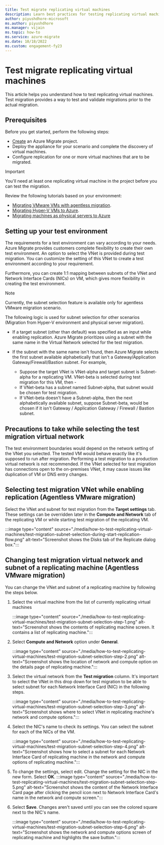 ```yaml
---
title: Test migrate replicating virtual machines
description: Learn best practices for testing replicating virtual machines
author: piyushdhore-microsoft 
ms.author: piyushdhore
ms.manager: vijain
ms.topic: how-to
ms.service: azure-migrate
ms.date: 10/18/2022
ms.custom: engagement-fy23
---
```



# Test migrate replicating virtual machines

This article helps you understand how to test replicating virtual machines. Test migration provides a way to test and validate migrations prior to the actual migration.  


##  Prerequisites

Before you get started, perform the following steps:

- [Create](create-manage-projects.md) an Azure Migrate project.
- Deploy the  appliance for your scenario and complete the discovery of virtual machines.
- Configure replication for one or more virtual machines that are to be migrated.

> [!IMPORTANT]
> You'll need at least one replicating virtual machine in the project before you can test the migration.

Review the following tutorials based on your environment:
- [Migrating VMware VMs with agentless migration](./tutorial-migrate-vmware.md).
- [Migrating Hyper-V VMs to Azure](./tutorial-migrate-hyper-v.md).
- [Migrating machines as physical servers to Azure](./tutorial-migrate-physical-virtual-machines.md)


## Setting up your test environment

The requirements for a test environment can vary according to your needs. Azure Migrate provides customers complete flexibility to create their own test environment. An option to select the VNet is provided  during test migration. You can customize the setting of this VNet to create a test environment according to your requirement. 

Furthermore, you can create 1:1 mapping between subnets of the VNet and Network Interface Cards (NICs) on VM, which gives more flexibility in creating the test environment.

> [!Note]
> Currently, the subnet selection feature is available only for agentless VMware migration scenario.

The following logic is used for subnet selection for other scenarios (Migration from Hyper-V environment and physical server migration).
 
- If a target subnet (other than default) was specified as an input while enabling replication. Azure Migrate prioritizes using a subnet with the same name in the Virtual Network selected for the test migration.

- If the subnet with the same name isn't found, then Azure Migrate selects the first subnet available alphabetically that isn't a Gateway/Application Gateway/Firewall/Bastion subnet. For example, 

    - Suppose the target VNet is VNet-alpha and target subnet is Subnet-alpha for a replicating VM. VNet-beta is selected during test migration for this VM, then -
    - If VNet-beta has a subnet named Subnet-alpha, that subnet would be chosen for test migration.
    - If VNet-beta doesn't have a Subnet-alpha, then the next alphabetically available subnet, suppose Subnet-beta, would be chosen if it isn't Gateway / Application Gateway / Firewall / Bastion subnet. 
    
## Precautions to take while selecting the test migration virtual network

The test environment boundaries would  depend on the network setting of the VNet you selected. The tested VM would behave exactly like it's supposed to run after migration. Performing a test migration to a production virtual network is not recommended. If the VNet selected for test migration has connections open to the on-premises VNet, it may cause issues like duplication of VM or DNS entry changes.


## Selecting test migration VNet while enabling replication (Agentless VMware migration)

 Select the VNet and subnet for test migration from the **Target settings** tab. These settings can be overridden later in the **Compute and Network** tab of the replicating VM or while starting test migration of the replicating VM.

:::image type="content" source="./media/how-to-test-replicating-virtual-machines/test-migration-subnet-selection-during-start-replication-flow.png" alt-text="Screenshot shows the Disks tab of the Replicate dialog box.":::

## Changing test migration virtual network and subnet of a replicating machine (Agentless VMware migration)

You can change the VNet and subnet of a replicating machine by following the steps below.

1. Select  the virtual machine from the list of currently replicating virtual machines

    :::image type="content" source="./media/how-to-test-replicating-virtual-machines/test-migration-subnet-selection-step-1.png" alt-text="Screenshot shows the contents of replicating machine screen. It contains a list of replicating machine.":::

2. Select **Compute and Network** option under **General**.

    :::image type="content" source="./media/how-to-test-replicating-virtual-machines/test-migration-subnet-selection-step-2.png" alt-text="Screenshot shows the location of network and compute option on the details page of replicating machine.":::

3. Select the virtual network from the **Test migration** column. It's important to select the VNet in this drop down for test migration to be able to select subnet for each Network Interface Card (NIC) in the following steps.

    :::image type="content" source="./media/how-to-test-replicating-virtual-machines/test-migration-subnet-selection-step-3.png" alt-text="Screenshot shows where to select VNet in replicating machine's network and compute options.":::

4. Select the NIC's name to check its settings. You can select the subnet for each of the NICs of the VM.

    :::image type="content" source="./media/how-to-test-replicating-virtual-machines/test-migration-subnet-selection-step-4.png" alt-text="Screenshot shows how to select a subnet for each Network Interface Card of replicating machine in the network and compute options of replicating machine.":::

5. To change the settings, select edit. Change the setting for the NIC in the new form. Select **OK**. 
    :::image type="content" source="./media/how-to-test-replicating-virtual-machines/test-migration-subnet-selection-step-5.png" alt-text="Screenshot shows the content of the Network Interface Card page after clicking the pencil icon next to Network Interface Card's name in the network and compute screen.":::

6. Select **Save**. Changes aren't saved until you can see the colored square next to the NIC's name.

    :::image type="content" source="./media/how-to-test-replicating-virtual-machines/test-migration-subnet-selection-step-6.png" alt-text="Screenshot shows the network and compute options screen of replicating machine and highlights the save button.":::
